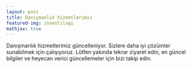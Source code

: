 ```yaml
---
layout: post
title: Danışmanlık hizmetlerimiz 
featured-img: investilogi
mathjax: true
---
```



<html>
<body>
    <p>Danışmanlık hizmetlerimiz güncelleniyor. Sizlere daha iyi çözümler sunabilmek için çalışıyoruz. Lütfen yakında tekrar ziyaret edin, en güncel bilgiler ve heyecan verici güncellemeler için bizi takip edin.</p>
</body>
</html>
